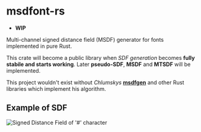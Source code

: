 # **msdfont-rs**

* **WIP**

Multi-channel signed distance field (MSDF) generator for fonts implemented in pure Rust.

This crate will become a public library when *SDF generation* becomes **fully stabile and starts working**.
Later **pseudo-SDF**, **MSDF** and **MTSDF** will be implemented.

This project wouldn't exist without *Chlumskys* **[msdfgen](https://github.com/Chlumsky/msdfgen)** and other Rust libraries which implement his algorithm.

## Example of SDF
![Signed Distance Field of '#' character](https://github.com/Blatko1/msdfont-rs/blob/master/output.png)
